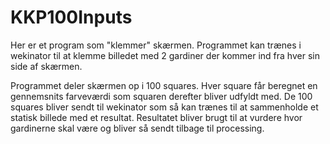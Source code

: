 # KKP100Inputs
 Her er et program som "klemmer" skærmen.
 Programmet kan trænes i wekinator til at klemme billedet med 2 gardiner der kommer ind fra hver sin side af skærmen. 

 Programmet deler skærmen op i 100 squares.
 Hver square får beregnet en gennemsnits farveværdi som squaren derefter bliver udfyldt med. De 100 squares bliver sendt til wekinator som så kan trænes til at sammenholde et statisk billede med et resultat. Resultatet bliver brugt til at vurdere hvor gardinerne skal være og bliver så sendt tilbage til processing.
